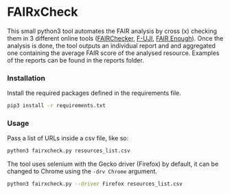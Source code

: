# FAIRxCheck

This small python3 tool automates the FAIR analysis by cross (x) checking them in 3 different online tools ([FAIRChecker](https://fair-checker.france-bioinformatique.fr/), [F-UJI](https://www.f-uji.net/index.php), [FAIR Enough](https://fair-enough.semanticscience.org/)). Once the analysis is done, the tool outputs an individual report and and aggregated one containing the average FAIR score of the analysed resource. Examples of the reports can be found in the reports folder. 

### Installation

Install the required packages defined in the requirements file.
```bash
pip3 install -r requirements.txt
```

### Usage

Pass a list of URLs inside a csv file, like so:
```bash
python3 fairxcheck.py resources_list.csv 
```

The tool uses selenium with the Gecko driver (Firefox) by default, it can be changed to Chrome using the `-drv Chrome` argument. 
```bash
python3 fairxcheck.py --driver Firefox resources_list.csv
```